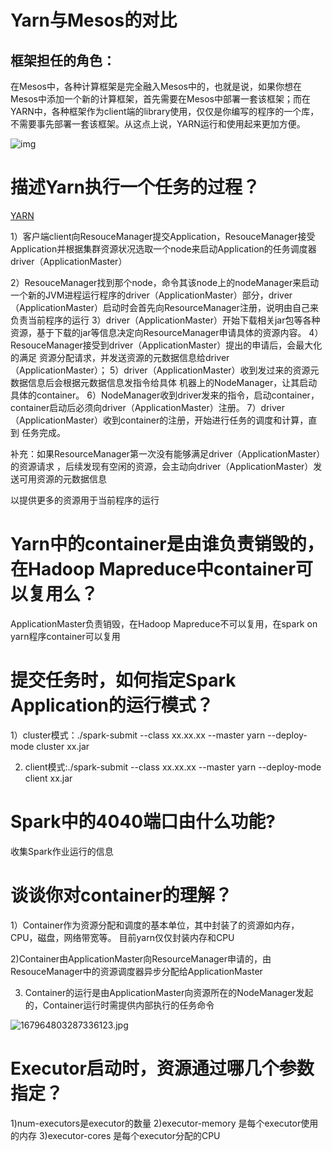 # Yarn与Mesos的对比

## 框架担任的角色：

在Mesos中，各种计算框架是完全融入Mesos中的，也就是说，如果你想在Mesos中添加一个新的计算框架，首先需要在Mesos中部署一套该框架；而在YARN中，各种框架作为client端的library使用，仅仅是你编写的程序的一个库，不需要事先部署一套该框架。从这点上说，YARN运行和使用起来更加方便。

![img](https://upload-images.jianshu.io/upload_images/6116404-e81ad3d9acd16cd2.png?imageMogr2/auto-orient/strip%7CimageView2/2/w/1000/format/webp)

# 描述Yarn执行一个任务的过程？

[YARN](<https://blog.csdn.net/weixin_35353187/article/details/84729049>)

1）客户端client向ResouceManager提交Application，ResouceManager接受Application并根据集群资源状况选取一个node来启动Application的任务调度器driver（ApplicationMaster）

2）ResouceManager找到那个node，命令其该node上的nodeManager来启动一个新的JVM进程运行程序的driver（ApplicationMaster）部分，driver（ApplicationMaster）启动时会首先向ResourceManager注册，说明由自己来负责当前程序的运行
3）driver（ApplicationMaster）开始下载相关jar包等各种资源，基于下载的jar等信息决定向ResourceManager申请具体的资源内容。
4）ResouceManager接受到driver（ApplicationMaster）提出的申请后，会最大化的满足
资源分配请求，并发送资源的元数据信息给driver（ApplicationMaster）；
5）driver（ApplicationMaster）收到发过来的资源元数据信息后会根据元数据信息发指令给具体
机器上的NodeManager，让其启动具体的container。
6）NodeManager收到driver发来的指令，启动container，container启动后必须向driver（ApplicationMaster）注册。
7）driver（ApplicationMaster）收到container的注册，开始进行任务的调度和计算，直到
任务完成。

补充：如果ResourceManager第一次没有能够满足driver（ApplicationMaster）的资源请求
，后续发现有空闲的资源，会主动向driver（ApplicationMaster）发送可用资源的元数据信息

以提供更多的资源用于当前程序的运行

# Yarn中的container是由谁负责销毁的，在Hadoop Mapreduce中container可以复用么？

ApplicationMaster负责销毁，在Hadoop Mapreduce不可以复用，在spark on yarn程序container可以复用

 

# 提交任务时，如何指定Spark Application的运行模式？

1）cluster模式：./spark-submit --class xx.xx.xx --master yarn --deploy-mode cluster xx.jar

2) client模式:./spark-submit --class xx.xx.xx --master yarn --deploy-mode client xx.jar

 

#  Spark中的4040端口由什么功能?

收集Spark作业运行的信息



#  谈谈你对container的理解？

1）Container作为资源分配和调度的基本单位，其中封装了的资源如内存，CPU，磁盘，网络带宽等。 目前yarn仅仅封装内存和CPU

2)Container由ApplicationMaster向ResourceManager申请的，由ResouceManager中的资源调度器异步分配给ApplicationMaster

3) Container的运行是由ApplicationMaster向资源所在的NodeManager发起的，Container运行时需提供内部执行的任务命令

 ![167964803287336123.jpg](https://i.loli.net/2019/05/21/5ce3a4eed1bfa51728.jpg)

# Executor启动时，资源通过哪几个参数指定？

1)num-executors是executor的数量
2)executor-memory 是每个executor使用的内存
3)executor-cores 是每个executor分配的CPU

